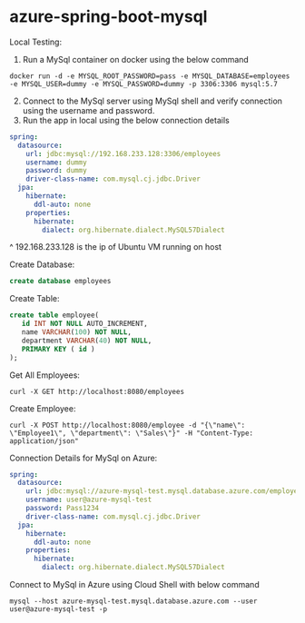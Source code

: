 # azure-spring-boot-mysql

Local Testing:
1. Run a MySql container on docker using the below command
```
docker run -d -e MYSQL_ROOT_PASSWORD=pass -e MYSQL_DATABASE=employees -e MYSQL_USER=dummy -e MYSQL_PASSWORD=dummy -p 3306:3306 mysql:5.7
```
2. Connect to the MySql server using MySql shell and verify connection using the username and password.
3. Run the app in local using the below connection details

```yaml
spring:
  datasource:
    url: jdbc:mysql://192.168.233.128:3306/employees
    username: dummy
    password: dummy
    driver-class-name: com.mysql.cj.jdbc.Driver
  jpa:
    hibernate:
      ddl-auto: none
    properties:
      hibernate:
        dialect: org.hibernate.dialect.MySQL57Dialect
```
^ 192.168.233.128 is the ip of Ubuntu VM running on host

Create Database: 
 ```sql 
 create database employees
```
Create Table:
```sql
create table employee(
   id INT NOT NULL AUTO_INCREMENT,
   name VARCHAR(100) NOT NULL,
   department VARCHAR(40) NOT NULL,
   PRIMARY KEY ( id )
);
```

Get All Employees:
```
curl -X GET http://localhost:8080/employees
```

Create Employee:
```
curl -X POST http://localhost:8080/employee -d "{\"name\": \"Employee1\", \"department\": \"Sales\"}" -H "Content-Type: application/json"
```

Connection Details for MySql on Azure:
```yaml
spring:
  datasource:
    url: jdbc:mysql://azure-mysql-test.mysql.database.azure.com/employees?serverTimezone=UTC
    username: user@azure-mysql-test
    password: Pass1234
    driver-class-name: com.mysql.cj.jdbc.Driver
  jpa:
    hibernate:
      ddl-auto: none
    properties:
      hibernate:
        dialect: org.hibernate.dialect.MySQL57Dialect
```

Connect to MySql in Azure using Cloud Shell with below command
```
mysql --host azure-mysql-test.mysql.database.azure.com --user user@azure-mysql-test -p
```

